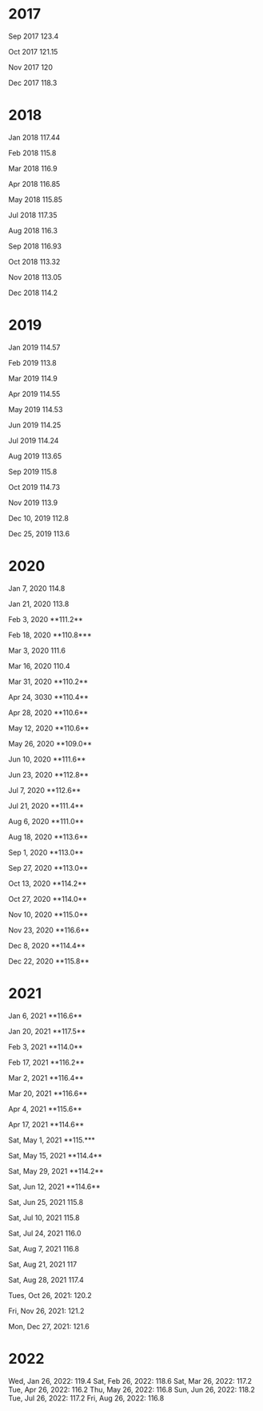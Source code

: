 
# **2017**

Sep 2017 123.4

Oct 2017 121.15

Nov 2017 120

Dec 2017 118.3

# **2018**

Jan 2018 117.44

Feb 2018 115.8

Mar 2018 116.9

Apr 2018 116.85

May 2018 115.85

Jul 2018 117.35

Aug 2018 116.3

Sep 2018 116.93

Oct 2018 113.32

Nov 2018 113.05

Dec 2018 114.2

# **2019**

Jan 2019 114.57

Feb 2019 113.8

Mar 2019 114.9

Apr 2019 114.55

May 2019 114.53

Jun 2019 114.25

Jul 2019 114.24

Aug 2019 113.65

Sep 2019 115.8

Oct 2019 114.73

Nov 2019 113.9

Dec 10, 2019 112.8

Dec 25, 2019 113.6

# **2020**

Jan 7, 2020 114.8

Jan 21, 2020 113.8

Feb 3, 2020 \*\*111.2\*\*

Feb 18, 2020 \*\*110.8\*\*\*

Mar 3, 2020 111.6

Mar 16, 2020 110.4

Mar 31, 2020 \*\*110.2\*\*

Apr 24, 3030 \*\*110.4\*\*

Apr 28, 2020 \*\*110.6\*\*

May 12, 2020 \*\*110.6\*\*

May 26, 2020 \*\*109.0\*\*

Jun 10, 2020 \*\*111.6\*\*

Jun 23, 2020 \*\*112.8\*\*

Jul 7, 2020 \*\*112.6\*\*

Jul 21, 2020 \*\*111.4\*\*

Aug 6, 2020 \*\*111.0\*\*

Aug 18, 2020 \*\*113.6\*\*

Sep 1, 2020 \*\*113.0\*\*

Sep 27, 2020 \*\*113.0\*\*

Oct 13, 2020 \*\*114.2\*\*

Oct 27, 2020 \*\*114.0\*\*

Nov 10, 2020 \*\*115.0\*\*

Nov 23, 2020 \*\*116.6\*\*

Dec 8, 2020 \*\*114.4\*\*

Dec 22, 2020 \*\*115.8\*\*

# **2021**

Jan 6, 2021 \*\*116.6\*\*

Jan 20, 2021 \*\*117.5\*\*

Feb 3, 2021 \*\*114.0\*\*

Feb 17, 2021 \*\*116.2\*\*

Mar 2, 2021 \*\*116.4\*\*

Mar 20, 2021 \*\*116.6\*\*

Apr 4, 2021 \*\*115.6\*\*

Apr 17, 2021 \*\*114.6\*\*

Sat, May 1, 2021 \*\*115.\*\*\*

Sat, May 15, 2021 \*\*114.4\*\*

Sat, May 29, 2021 \*\*114.2\*\*

Sat, Jun 12, 2021 \*\*114.6\*\*

Sat, Jun 25, 2021 115.8

Sat, Jul 10, 2021 115.8

Sat, Jul 24, 2021 116.0

Sat, Aug 7, 2021 116.8

Sat, Aug 21, 2021 117

Sat, Aug 28, 2021 117.4

Tues, Oct 26, 2021: 120.2

Fri, Nov 26, 2021: 121.2

Mon, Dec 27, 2021: 121.6

# **2022**

Wed, Jan 26, 2022: 119.4
Sat, Feb 26, 2022: 118.6
Sat, Mar 26, 2022: 117.2
Tue, Apr 26, 2022: 116.2
Thu, May 26, 2022: 116.8
Sun, Jun 26, 2022: 118.2
Tue, Jul 26, 2022: 117.2
Fri, Aug 26, 2022: 116.8
